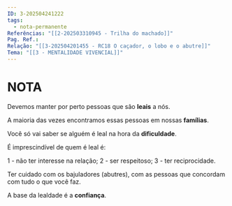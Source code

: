 ```yaml
---
ID: 3-202504241222
tags:
  - nota-permanente
Referências: "[[2-202503310945 - Trilha do machado]]"
Pag. Ref.: 
Relação: "[[3-202504201455 - RC18 O caçador, o lobo e o abutre]]"
Tema: "[[3 - MENTALIDADE VIVENCIAL]]"
---
```

# NOTA 

Devemos manter por perto pessoas que são **leais** a nós.

A maioria das vezes encontramos essas pessoas em nossas **famílias**.

Você só vai saber se alguém é leal na hora da **dificuldade**. 

É imprescindível de quem é leal é:

1 - não ter interesse na relação;
2 - ser respeitoso;
3 - ter reciprocidade.

Ter cuidado com os bajuladores (abutres), com as pessoas que concordam com tudo o que você faz.

A base da lealdade é a **confiança**.


